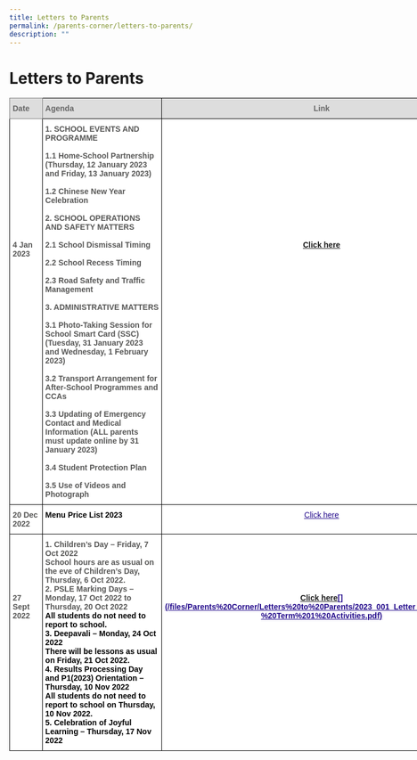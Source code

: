 ```yaml
---
title: Letters to Parents
permalink: /parents-corner/letters-to-parents/
description: ""
---
```

# Letters to Parents


<style type="text/css">
.tg  {border-collapse:collapse;border-spacing:0;}
.tg td{border-color:black;border-style:solid;border-width:1px;font-family:Arial, sans-serif;font-size:14px;
  overflow:hidden;padding:10px 5px;word-break:normal;}
.tg th{border-color:black;border-style:solid;border-width:1px;font-family:Arial, sans-serif;font-size:14px;
  font-weight:normal;overflow:hidden;padding:10px 5px;word-break:normal;}
.tg .tg-a4yv{background-color:#DDD;color:#666;font-weight:bold;text-align:center;vertical-align:top}
.tg .tg-e14l{background-color:#DDD;color:#666;font-weight:bold;text-align:left;vertical-align:top}
.tg .tg-ky7k{background-color:#DDD;border-color:inherit;color:#666;font-weight:bold;text-align:left;vertical-align:top}
.tg .tg-sna6{background-color:#FFF;color:#575756;font-weight:bold;text-align:left;vertical-align:top}
.tg .tg-0pyt{background-color:#FFF;color:#21088A;font-weight:bold;text-align:center;text-decoration:underline;vertical-align:top}
</style>
<table class="tg" style="undefined;table-layout: fixed; width: 848px">
<colgroup>
<col style="width: 109px">
<col style="width: 478px">
<col style="width: 261px">
</colgroup>
<thead>
  <tr>
    <th class="tg-ky7k">Date </th>
    <th class="tg-e14l">Agenda</th>
    <th class="tg-a4yv">Link</th>
  </tr>
</thead>
<tbody>
  <tr>
    <td class="tg-sna6"><br><br><br><br><br><br><br><br><br><br><br><br><br>4 Jan 2023 </td>
    <td class="tg-sna6">1. SCHOOL EVENTS AND PROGRAMME<br><br>1.1 Home-School Partnership (Thursday, 12 January 2023 and Friday, 13 January 2023)<br><br>1.2  Chinese New Year Celebration<br><br>2. SCHOOL OPERATIONS AND SAFETY MATTERS<br><br>2.1 School Dismissal Timing<br><br>2.2  School Recess Timing<br><br>2.3  Road Safety and Traffic Management<br><br>3. ADMINISTRATIVE MATTERS<br><br>3.1 Photo-Taking Session for School Smart Card (SSC) (Tuesday, 31 January 2023 and Wednesday, 1 February 2023)<br><br>3.2 Transport Arrangement for After-School Programmes and CCAs<br><br>3.3  Updating of Emergency Contact and Medical Information (ALL parents must update online by 31 January 2023)<br><br>3.4  Student Protection Plan<br><br>3.5  Use of Videos and Photograph </td>
    <td class="tg-0pyt"><br><br><br><br><br><br><br><br><br><br><br><br><br><a href="[]()" target="_blank" rel="noopener noreferrer">Click here</a> <br></td>
  </tr>
  <tr>
    <td class="tg-sna6">20 Dec 2022 <br></td>
    <td class="tg-sna6"><span style="color:#000">Menu Price List 2023 </span> </td>
    <td class="tg-0pyt"><a href="[]()"><span style="font-weight:500;text-decoration:underline;color:#21088A">Click here</span></a>  </td>
  </tr>
  <tr>
    <td class="tg-sna6"><br><br><br><br><br><br>27 Sept 2022 </td>
    <td class="tg-sna6">1. Children’s Day – Friday, 7 Oct 2022<br>School hours are as usual on the eve of Children’s Day, Thursday, 6 Oct 2022.<br>2. PSLE Marking Days – Monday, 17 Oct 2022 to Thursday, 20 Oct 2022<br><span style="color:#000;background-color:initial">All students do not need to report to school.</span><br><span style="color:#000;background-color:initial">3. Deepavali – Monday, 24 Oct 2022</span><br><span style="color:#000;background-color:initial">There will be lessons as usual on Friday, 21 Oct 2022.</span><br><span style="color:#000;background-color:initial">4. Results Processing Day and P1(2023) Orientation – Thursday, 10 Nov 2022</span><br><span style="color:#000;background-color:initial">All students do not need to report to school on Thursday, 10 Nov 2022.</span><br><span style="color:#000;background-color:initial">5. Celebration of Joyful Learning – Thursday, 17 Nov 2022</span></td>
    <td class="tg-0pyt"><br><br><br><br><br><br><a href="[](/files/2022_088%20Letter%20to%20Parents%20Term%204.pdf)" target="_blank" rel="noopener noreferrer">Click here</a>[](/files/Parents%20Corner/Letters%20to%20Parents/2023_001_Letter_to_Parents%20-%20Term%201%20Activities.pdf)</td>
  </tr>
</tbody>
</table>
